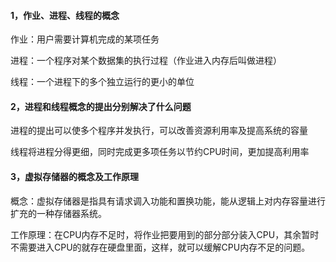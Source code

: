 #### 1，作业、进程、线程的概念

作业：用户需要计算机完成的某项任务

进程：一个程序对某个数据集的执行过程（作业进入内存后叫做进程）

线程：一个进程下的多个独立运行的更小的单位

#### 2，进程和线程概念的提出分别解决了什么问题

进程的提出可以使多个程序并发执行，可以改善资源利用率及提高系统的容量

线程将进程分得更细，同时完成更多项任务以节约CPU时间，更加提高利用率

#### 3，虚拟存储器的概念及工作原理

概念：虚拟存储器是指具有请求调入功能和置换功能，能从逻辑上对内存容量进行扩充的一种存储器系统。

工作原理：在CPU内存不足时，将作业把要用到的部分部分装入CPU，其余暂时不需要进入CPU的就存在硬盘里面，这样，就可以缓解CPU内存不足的问题。
